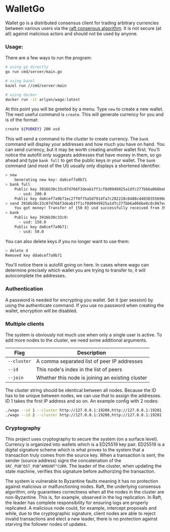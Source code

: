 # WalletGo

Wallet go is a distributed consensus client for trading arbitrary
currencies between various users via the [raft consensus algorithm](https://raft.github.io/raft.pdf).
It is not secure (at all) against malicious actors and should 
not be used by anyone.

### Usage:

There are a few ways to run the program:

```bash
# using go directly
go run cmd/server/main.go

# using bazel
bazel run //cmd/server:main

# using docker
docker run -it arlyon/wago:latest
```

At this point you will be greeted by a menu. Type `new` to create a new
wallet. The next useful command is `create`. This will generate currency
for you and is of the format:

```bash
create ${PUBKEY} 200 usd
```

This will send a command to the cluster to create currency. The `bank` command 
will display your addresses and how much you have on hand.
You can send currency, but it may be worth creating another wallet first.
You'll notice the autofill only suggests addresses that have money in them,
so go ahead and type `bank full` to get the public keys in your wallet.
The `bank` command (and most of the UI) usually only displays a shortened 
identifier.

```bash
> new
    Generating new key: da6cef7a9b71
> bank full
    Public key 3916b30c33c07d766f3deab1ff1cf0d9949925a1dfc277bb6a066be0c0c867ea:
      - usd: 200.0
    Public key da6cef7a9b71ec27f0f75a5d7914fa7c282218c8488c44030355690e67bd5fa9: no currency
> send 3916b30c33c07d766f3deab1ff1cf0d9949925a1dfc277bb6a066be0c0c867ea da6cef7a9b71ec27f0f75a5d7914fa7c282218c8488c44030355690e67bd5fa9 50 usd
    You got money! Transfer of {50 0} usd successfully received from 3916b30c33c07d766f3deab1ff1cf0d9949925a1dfc277bb6a066be0c0c867ea
> bank
    Public key 3916b30c33c0:
      - usd: 150.0
    Public key da6cef7a9b71:
      - usd: 50.0
```

You can also delete keys if you no longer want to use them:

```bash
> delete d
Removed key dda6cef7a9b71
```

You'll notice there is autofill going on here. In cases where wago
can determine precisely which wallet you are trying to transfer to,
it will autocomplete the addresses.

### Authentication

A password is needed for encrypting you wallet. Set it (per session) by using the
authenticate command. If you use no password when creating the wallet, encryption
will be disabled.

### Multiple clients

The system is obviously not much use when only a single user
is active. To add more nodes to the cluster, we need some additional
arguments. 

| Flag | Description |
| ---- | ----------- |
| `--cluster` | A comma separated list of peer IP addresses
| `--id`      |      This node's index in the list of peers
| `--join`    |    Whether this node is joining an existing cluster

The cluster string should be identical between all nodes.
Because the ID has to be unique between nodes, we can use that
to assign the addresses. ID 1 takes the first IP address and so on.
An example config with 2 nodes:

```bash
./wago --id 1 --cluster http://127.0.0.1:19200,http://127.0.0.1:19201
./wago --id 2 --cluster http://127.0.0.1:19200,http://127.0.0.1:19201
```

### Cryptography

This project uses cryptography to secure the system (on a surface level).
Currency is organized into wallets which is a ED25519 key pair. ED25519
is a digital signature scheme which is what proves to the system that a
transaction truly comes from the source key. When a transaction is sent,
the sender (source address) signs the concatenation of the 
`SRC_PUB^DST_PUB^AMOUNT^CURR`. The leader of the cluster, when updating
the state machine, verifies this signature before authorizing the 
transaction.

The system is vulnerable to Byzantine faults meaning it has no protection
against malicious or malfunctioning nodes. Raft, the underlying consensus
algorithm, only guarantees correctness when all the nodes in the cluster
are non-Byzantine. This is, for example, observed in the log replication.
In Raft, the leader has complete responsibility for ensuring logs are
properly replicated. A malicious node could, for example, intercept
proposals and while, due to the cryptographic signature, client nodes
are able to reject invalid transactions and elect a new leader, there
is no protection against starving the follower nodes of updates.